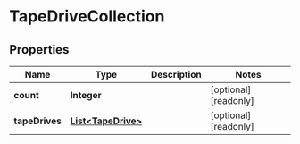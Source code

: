 

# TapeDriveCollection

## Properties

Name | Type | Description | Notes
------------ | ------------- | ------------- | -------------
**count** | **Integer** |  |  [optional] [readonly]
**tapeDrives** | [**List&lt;TapeDrive&gt;**](TapeDrive.md) |  |  [optional] [readonly]




